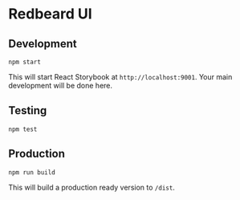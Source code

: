 # Redbeard UI

## Development

```
npm start
```

This will start React Storybook at `http://localhost:9001`.  Your main
development will be done here.

## Testing

```
npm test
```

## Production

```
npm run build
```

This will build a production ready version to `/dist`.
